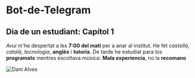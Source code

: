 # Bot-de-Telegram

## Dia de un estudiant: Capítol 1
*Avui* m'he despertat a les **7:00 del matí** per a anar al institut. He fet *castellà*, *català*, *tecnologia*, **anglès** i **tutoria**. De tarde he estudiat para los **programats** mentres escoltava *música*. **Mala experiencia**, no la **recomano**

![Dani Alves](https://images-ext-2.discordapp.net/external/0gdMBVRjFnpN28bpQ2lOPf2c6994bcDVILh6U4SYI1k/https/phantom-marca.unidadeditorial.es/31b8c3761886651bd7e6946cf782fe7e/resize/1320/f/jpg/assets/multimedia/imagenes/2021/11/12/16367341785454.jpg?width=400&height=225)
